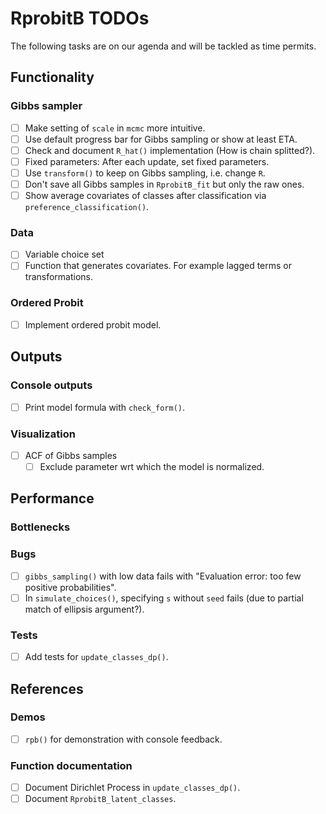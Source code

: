 # RprobitB TODOs

The following tasks are on our agenda and will be tackled as time permits.

## Functionality

### Gibbs sampler

- [ ] Make setting of `scale` in `mcmc` more intuitive.
- [ ] Use default progress bar for Gibbs sampling or show at least ETA.
- [ ] Check and document `R_hat()` implementation (How is chain splitted?).
- [ ] Fixed parameters: After each update, set fixed parameters. 
- [ ] Use `transform()` to keep on Gibbs sampling, i.e. change `R`.
- [ ] Don't save all Gibbs samples in `RprobitB_fit` but only the raw ones.
- [ ] Show average covariates of classes after classification via `preference_classification()`.
  
### Data

- [ ] Variable choice set
- [ ] Function that generates covariates. For example lagged terms or transformations.

### Ordered Probit

- [ ] Implement ordered probit model.

## Outputs

### Console outputs

- [ ] Print model formula with `check_form()`.

### Visualization

- [ ] ACF of Gibbs samples
  - [ ] Exclude parameter wrt which the model is normalized.

## Performance

### Bottlenecks

### Bugs

- [ ] `gibbs_sampling()` with low data fails with "Evaluation error: too few positive probabilities".
- [ ] In `simulate_choices()`, specifying `s` without `seed` fails (due to partial match of ellipsis argument?).

### Tests

- [ ] Add tests for `update_classes_dp()`.

## References

### Demos

- [ ] `rpb()` for demonstration with console feedback.

### Function documentation

- [ ] Document Dirichlet Process in `update_classes_dp()`.
- [ ] Document `RprobitB_latent_classes`.
